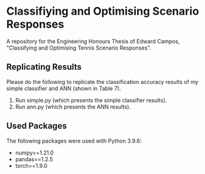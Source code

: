 # Classifiying and Optimising Scenario Responses
A repository for the Engineering Honours Thesis of Edward Campos, "Classifying and Optimising Tennis Scenario Responses".

## Replicating Results
Please do the following to replicate the classification accuracy results of my simple classifier and ANN (shown in Table 7). 

1. Run simple.py (which presents the simple classifier results).
2. Run ann.py (which presents the ANN results).

## Used Packages
The following packages were used with Python 3.9.6:
* numpy==1.21.0
* pandas==1.2.5
* torch==1.9.0